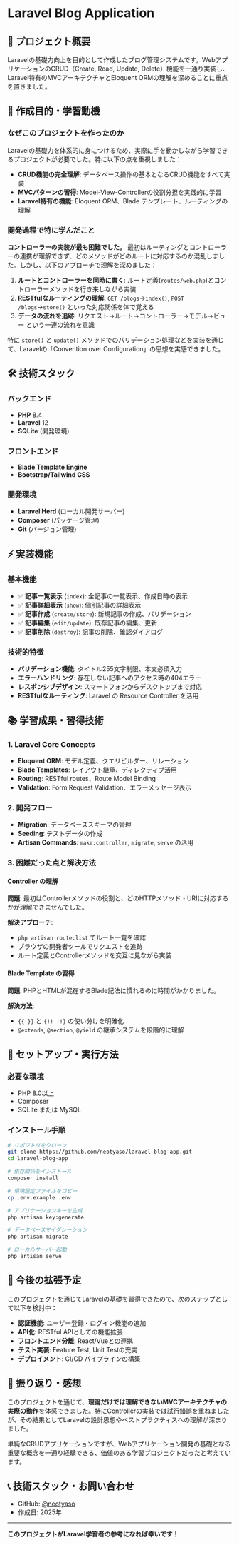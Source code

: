 # Laravel Blog Application

## 📝 プロジェクト概要

Laravelの基礎力向上を目的として作成したブログ管理システムです。WebアプリケーションのCRUD（Create, Read, Update, Delete）機能を一通り実装し、Laravel特有のMVCアーキテクチャとEloquent ORMの理解を深めることに重点を置きました。

## 🎯 作成目的・学習動機

### なぜこのプロジェクトを作ったのか
Laravelの基礎力を体系的に身につけるため、実際に手を動かしながら学習できるプロジェクトが必要でした。特に以下の点を重視しました：

- **CRUD機能の完全理解**: データベース操作の基本となるCRUD機能をすべて実装
- **MVCパターンの習得**: Model-View-Controllerの役割分担を実践的に学習
- **Laravel特有の機能**: Eloquent ORM、Blade テンプレート、ルーティングの理解

### 開発過程で特に学んだこと

**コントローラーの実装が最も困難でした。** 最初はルーティングとコントローラーの連携が理解できず、どのメソッドがどのルートに対応するのか混乱しました。しかし、以下のアプローチで理解を深めました：

1. **ルートとコントローラーを同時に書く**: ルート定義(`routes/web.php`)とコントローラーメソッドを行き来しながら実装
2. **RESTfulなルーティングの理解**: `GET /blogs`→`index()`, `POST /blogs`→`store()` といった対応関係を体で覚える
3. **データの流れを追跡**: リクエスト→ルート→コントローラー→モデル→ビュー という一連の流れを意識

特に `store()` と `update()` メソッドでのバリデーション処理などを実装を通じて、Laravelの「Convention over Configuration」の思想を実感できました。

## 🛠 技術スタック

### バックエンド
- **PHP** 8.4
- **Laravel** 12
- **SQLite** (開発環境)

### フロントエンド
- **Blade Template Engine**
- **Bootstrap/Tailwind CSS**

### 開発環境
- **Laravel Herd** (ローカル開発サーバー)
- **Composer** (パッケージ管理)
- **Git** (バージョン管理)

## ⚡ 実装機能

### 基本機能
- ✅ **記事一覧表示** (`index`): 全記事の一覧表示、作成日時の表示
- ✅ **記事詳細表示** (`show`): 個別記事の詳細表示
- ✅ **記事作成** (`create/store`): 新規記事の作成、バリデーション
- ✅ **記事編集** (`edit/update`): 既存記事の編集、更新
- ✅ **記事削除** (`destroy`): 記事の削除、確認ダイアログ

### 技術的特徴
- **バリデーション機能**: タイトル255文字制限、本文必須入力
- **エラーハンドリング**: 存在しない記事へのアクセス時の404エラー
- **レスポンシブデザイン**: スマートフォンからデスクトップまで対応
- **RESTfulなルーティング**: Laravel の Resource Controller を活用

## 📚 学習成果・習得技術

### 1. Laravel Core Concepts
- **Eloquent ORM**: モデル定義、クエリビルダー、リレーション
- **Blade Templates**: レイアウト継承、ディレクティブ活用
- **Routing**: RESTful routes、Route Model Binding
- **Validation**: Form Request Validation、エラーメッセージ表示

### 2. 開発フロー
- **Migration**: データベーススキーマの管理
- **Seeding**: テストデータの作成
- **Artisan Commands**: `make:controller`, `migrate`, `serve` の活用

### 3. 困難だった点と解決方法

#### Controller の理解
**問題**: 最初はControllerメソッドの役割と、どのHTTPメソッド・URIに対応するかが理解できませんでした。

**解決アプローチ**:
- `php artisan route:list` でルート一覧を確認
- ブラウザの開発者ツールでリクエストを追跡
- ルート定義とControllerメソッドを交互に見ながら実装

#### Blade Template の習得
**問題**: PHPとHTMLが混在するBlade記法に慣れるのに時間がかかりました。

**解決方法**:
- `{{ }}` と `{!! !!}` の使い分けを明確化
- `@extends`, `@section`, `@yield` の継承システムを段階的に理解

## 🚀 セットアップ・実行方法

### 必要な環境
- PHP 8.0以上
- Composer
- SQLite または MySQL

### インストール手順
```bash
# リポジトリをクローン
git clone https://github.com/neotyaso/laravel-blog-app.git
cd laravel-blog-app

# 依存関係をインストール
composer install

# 環境設定ファイルをコピー
cp .env.example .env

# アプリケーションキーを生成
php artisan key:generate

# データベースマイグレーション
php artisan migrate

# ローカルサーバー起動
php artisan serve
```

## 🔮 今後の拡張予定

このプロジェクトを通じてLaravelの基礎を習得できたので、次のステップとして以下を検討中：

- **認証機能**: ユーザー登録・ログイン機能の追加
- **API化**: RESTful APIとしての機能拡張
- **フロントエンド分離**: React/Vueとの連携
- **テスト実装**: Feature Test, Unit Testの充実
- **デプロイメント**: CI/CD パイプラインの構築

## 💭 振り返り・感想

このプロジェクトを通じて、**理論だけでは理解できないMVCアーキテクチャの実際の動作**を体感できました。特にControllerの実装では試行錯誤を重ねましたが、その結果としてLaravelの設計思想やベストプラクティスへの理解が深まりました。

単純なCRUDアプリケーションですが、Webアプリケーション開発の基礎となる重要な概念を一通り経験できる、価値のある学習プロジェクトだったと考えています。

## 📞 技術スタック・お問い合わせ

- GitHub: [@neotyaso](https://github.com/neotyaso)
- 作成日: 2025年

---

**このプロジェクトがLaravel学習者の参考になれば幸いです！**
